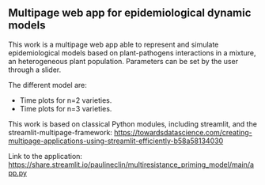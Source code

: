 ## Multipage web app for epidemiological dynamic models

This work is a multipage web app able to represent and simulate epidemiological models based on plant-pathogens interactions in a mixture, an heterogeneous plant population. Parameters can be set by the user through a slider.

The different model are: 
* Time plots for n=2 varieties. 
* Time plots for n=3 varieties.

This work is based on classical Python modules, including streamlit, and the streamlit-multipage-framework:
https://towardsdatascience.com/creating-multipage-applications-using-streamlit-efficiently-b58a58134030

Link to the application:
https://share.streamlit.io/paulineclin/multiresistance_priming_model/main/app.py
